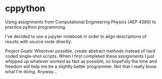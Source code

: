 # cppython
Using assignments from Computational Engineering Physics (AEP 4380) to practice python programming.<br>

I've decided to use a jupyter notebook in order to align descriptions of results with source code directly.<br>

Project Goals: Wherever possible, create abstract methods instead of hard coded single-shot scripts. When I first completed these assignments I just whipped up whatever worked as fast as possible, so hopefully the time and freedom will help me be a slightly better programmer. Not that I really know what I'm doing. Anyway...<br> 